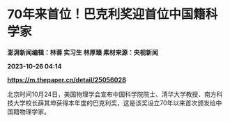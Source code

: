 # 70年来首位！巴克利奖迎首位中国籍科学家
**澎湃新闻编辑：林蓉 实习生 林厚臻 素材来源：央视新闻**

**2023-10-26 04:14**

**https://m.thepaper.cn/detail/25056028**

北京时间10月24日，美国物理学会宣布中国科学院院士、清华大学教授、南方科技大学校长薛其坤获得本年度的巴克利奖，这是该奖设立70年以来首次颁发给中国籍物理学家。